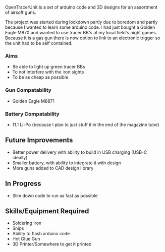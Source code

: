OpenTracerUnit is a set of arduino code and 3D designs for an assortment of airsoft guns. 

The project was started during lockdown partly due to boredom and partly because I wanted to learn some arduino code. I had just bought a Golden Eagle M870 and wanted to use tracer BB's at my local field's night games. Because it is a gas gun there is now option to link to an electronic trigger so the unit had to be self contained.

### Aims

* Be able to light up green tracer BBs
* To not interfere with the iron sights
* To be as cheap as possible

### Gun Compatability

* Golden Eagle M8871

### Battery Compatability

* 11.1 Li-Po (because I plan to just stuff it in the end of the magazine tube)

## Future Improvements

* Better power delivery with ability to build in USB charging (USB-C ideally)
* Smaller battery, with ability to integrate it with design
* More guns added to CAD design library

## In Progress

* Slim down code to run as fast as possible

## Skills/Equipment Required
* Soldering Iron
* Snips
* Ability to flash arduino code
* Hot Glue Gun
* 3D Printer/Somewhere to get it printed